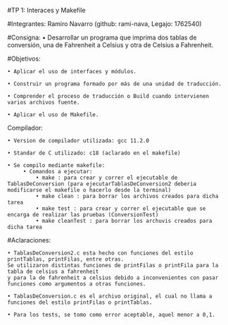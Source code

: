 #TP 1: Interaces y Makefile

#Integrantes: Ramiro Navarro (github: rami-nava, Legajo: 1762540)

#Consigna:
    • Desarrollar un programa que imprima dos tablas de conversión, una de Fahrenheit a Celsius y otra de Celsius a Fahrenheit.

#Objetivos: 

    • Aplicar el uso de interfaces y módulos.

    • Construir un programa formado por más de una unidad de traducción.

    • Comprender el proceso de traducción o Build cuando intervienen varios archivos fuente.

    • Aplicar el uso de Makefile.

Compilador:

    • Version de compilador utilizada: gcc 11.2.0

    • Standar de C utilizado: c18 (aclarado en el makefile)

    • Se compilo mediante makefile:
         • Comandos a ejecutar:
             • make : para crear y correr el ejecutable de TablasDeConversion (para ejecutarTablasDeConversion2 deberia modificarse el makefile o hacerlo desde la terminal)
             • make clean : para borrar los archivos creados para dicha tarea
             • make test : para crear y correr el ejecutable que se encarga de realizar las pruebas (ConversionTest)
             • make cleanTest : para borrar los archuvis creados para dicha tarea

#Aclaraciones: 

    • TablasDeConversion2.c esta hecho con funciones del estilo printTablas, printFilas, entre otras. 
    Se utilizaron distintas funciones de printFilas o printFila para la tabla de celsius a fahrenheit 
    y para la de fahrenheit a celsius debido a inconvenientes con pasar funciones como argumentos a otras funciones.

    • TablasDeConversion.c es el archivo original, el cual no llama a funciones del estilo printFilas o printTablas.  

    • Para los tests, se tomo como error aceptable, aquel menor a 0,1. 



